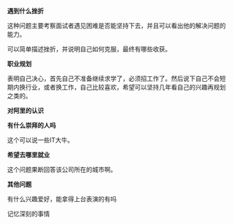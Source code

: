 **遇到什么挫折**

这种问题主要考察面试者遇见困难是否能坚持下去，并且可以看出他的解决问题的能力。

可以简单描述挫折，并说明自己如何克服，最终有哪些收获。

**职业规划**

表明自己决心，首先自己不准备继续求学了，必须招工作了。然后说下自己不会短期内换行业，或者换工作，自己比较喜欢，希望可以坚持几年看自己的兴趣再规划之类的。

**对阿里的认识**

**有什么崇拜的人吗**

这个可以说一些IT大牛。

**希望去哪里就业**

这个问题果断回答该公司所在的城市啊。

**其他问题**

有什么兴趣爱好，能拿得上台表演的有吗

记忆深刻的事情